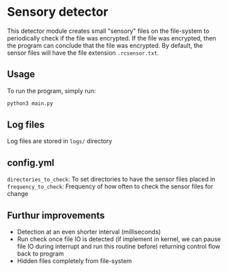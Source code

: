 # Sensory detector

This detector module creates small "sensory" files on the file-system
to periodically check if the file was encrypted. If the file was encrypted,
then the program can conclude that the file was encrypted. By default, the sensor files will have the
file extension `.rcsensor.txt`.

## Usage

To run the program, simply run:

```sh
python3 main.py
```

## Log files

Log files are stored in `logs/` directory

## config.yml

`directories_to_check`: To set directories to have the sensor files placed in
`frequency_to_check`: Frequency of how often to check the sensor files for change

## Furthur improvements

- Detection at an even shorter interval (milliseconds)
- Run check once file IO is detected (if implement in kernel, we can pause file IO during interrupt and run this routine before) returning control flow back to program
- Hidden files completely from file-system
